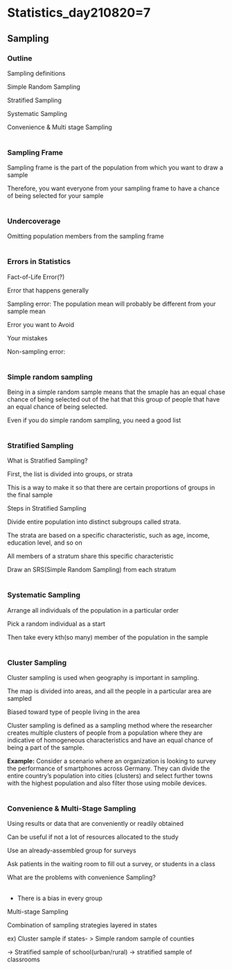 # Statistics_day210820=7

## Sampling

### Outline

Sampling definitions

Simple Random Sampling

Stratified Sampling

Systematic Sampling

Convenience & Multi stage Sampling
</br></br>

### Sampling Frame

Sampling frame is the part of the population from which you want to draw a sample

Therefore, you want everyone from your sampling frame to have a chance of being selected for your sample 
</br></br>

### Undercoverage

Omitting population members from the sampling frame
</br></br>

### Errors in Statistics

Fact-of-Life Error(?)

Error that happens generally

Sampling error: The population mean will probably be different from your sample mean
</br>

Error you want to Avoid

Your mistakes

Non-sampling error:
</br></br>

### Simple random sampling

Being in a simple random sample means that the smaple has an equal chase chance of being selected out of the hat that this group of people that have an equal chance of being selected.

Even if you do simple random sampling, you need a good list
</br></br>

### Stratified Sampling

What is Stratified Sampling?

First, the list is divided into groups, or strata

This is a way to make it so that there are certain proportions of groups in the final sample

Steps in Stratified Sampling

Divide entire population into distinct subgroups called strata.

The strata are based on a specific characteristic, such as age, income, education level, and so on

All members of a stratum share this specific characteristic

Draw an SRS(Simple Random Sampling) from each stratum
</br></br>

### Systematic Sampling

Arrange all individuals of the population in a particular order

Pick a random individual as a start

Then take every kth(so many) member of the population in the sample
</br></br>

### Cluster Sampling

Cluster sampling is used when geography is important in sampling.

The map is divided into areas, and all the people in a particular area are sampled

Biased toward type of people living in the area

Cluster sampling is defined as a sampling method where the researcher creates multiple clusters of people from a population where they are indicative of homogeneous characteristics and have an equal chance of being a part of the sample.

**Example:** Consider a scenario where an organization is looking to survey the performance of smartphones across Germany. They can divide the entire country’s population into cities (clusters) and select further towns with the highest population and also filter those using mobile devices.
</br></br>

### Convenience & Multi-Stage Sampling

Using results or data that are conveniently or readily obtained

Can be useful if not a lot of resources allocated to the study

Use an already-assembled group for surveys

Ask patients in the waiting room to fill out a survey, or students in a class

What are the problems with convenience Sampling?
</br></br>

- There is a bias in every group

Multi-stage Sampling

Combination of sampling strategies layered in states

ex) Cluster sample if states- > Simple random sample of counties

→ Stratified sample of school(urban/rural) → stratified sample of classrooms